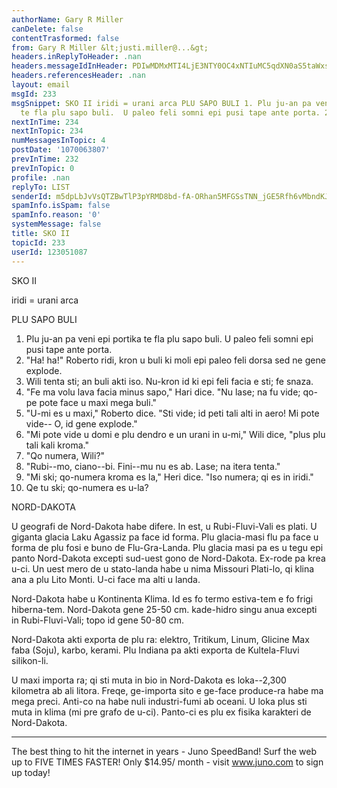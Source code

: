 ```yaml
---
authorName: Gary R Miller
canDelete: false
contentTrasformed: false
from: Gary R Miller &lt;justi.miller@...&gt;
headers.inReplyToHeader: .nan
headers.messageIdInHeader: PDIwMDMxMTI4LjE3NTY0OC4xNTIuMC5qdXN0aS5taWxsZXJAanVuby5jb20+
headers.referencesHeader: .nan
layout: email
msgId: 233
msgSnippet: SKO II iridi = urani arca PLU SAPO BULI 1. Plu ju-an pa veni epi portika
  te fla plu sapo buli.  U paleo feli somni epi pusi tape ante porta. 2. Ha! ha!
nextInTime: 234
nextInTopic: 234
numMessagesInTopic: 4
postDate: '1070063807'
prevInTime: 232
prevInTopic: 0
profile: .nan
replyTo: LIST
senderId: m5dpLbJvVsQTZBwTlP3pYRMD8bd-fA-ORhan5MFGSsTNN_jGE5Rfh6vMbndKJgQp3wOCLogHLFPu561PzB7XyoOCqZO0zqWbVecVmA
spamInfo.isSpam: false
spamInfo.reason: '0'
systemMessage: false
title: SKO II
topicId: 233
userId: 123051087
---
```


SKO II

iridi = urani arca

PLU SAPO BULI

  1. Plu ju-an pa veni epi portika te fla plu sapo buli.  U paleo feli
somni epi pusi tape ante porta.
  2. "Ha! ha!" Roberto ridi, kron u buli ki moli epi paleo feli dorsa sed
ne gene explode.
  3. Wili tenta sti; an buli akti iso.  Nu-kron id ki epi feli facia e
sti; fe snaza.
  4. "Fe ma volu lava facia minus sapo," Hari dice.  "Nu lase; na fu
vide; qo-pe pote face u maxi mega buli."
  5. "U-mi es u maxi," Roberto dice.  "Sti vide; id peti tali alti in
aero!  Mi pote vide--  O, id gene explode."
  6. "Mi pote vide u domi e plu dendro e un urani in u-mi," Wili dice,
"plus plu tali kali kroma."
  7. "Qo numera, Wili?"
  8. "Rubi--mo, ciano--bi.  Fini--mu nu es ab.  Lase; na itera tenta."
  9. "Mi ski; qo-numera kroma es la," Heri dice.  "Iso numera; qi es in
iridi."
  10. Qe tu ski; qo-numera es u-la?



NORD-DAKOTA

U geografi de Nord-Dakota habe difere.  In est, u Rubi-Fluvi-Vali es
plati.  U giganta glacia Laku Agassiz pa face id forma.  Plu glacia-masi
flu pa face u forma de plu fosi e buno de Flu-Gra-Landa.  Plu glacia masi
pa es u tegu epi panto Nord-Dakota excepti sud-uest gono de Nord-Dakota. 
Ex-rode pa krea u-ci.  Un uest mero de u stato-landa habe u nima Missouri
Plati-lo, qi klina ana a plu Lito Monti.  U-ci face ma alti u landa.

Nord-Dakota habe u Kontinenta Klima.  Id es fo termo estiva-tem e fo
frigi hiberna-tem.  Nord-Dakota gene 25-50 cm. kade-hidro singu anua
excepti in Rubi-Fluvi-Vali; topo id gene 50-80 cm.

Nord-Dakota akti exporta de plu ra: elektro, Tritikum, Linum, Glicine Max
faba (Soju), karbo, kerami.  Plu Indiana pa akti exporta de Kultela-Fluvi
silikon-li.

U maxi importa ra; qi sti muta in bio in Nord-Dakota es loka--2,300
kilometra ab ali litora.  Freqe, ge-importa sito e ge-face produce-ra
habe ma mega preci.  Anti-co na habe nuli industri-fumi ab oceani.  U
loka plus sti muta in klima (mi pre grafo de u-ci).  Panto-ci es plu ex
fisika karakteri de Nord-Dakota.

________________________________________________________________
The best thing to hit the internet in years - Juno SpeedBand!
Surf the web up to FIVE TIMES FASTER!
Only $14.95/ month - visit www.juno.com to sign up today!

